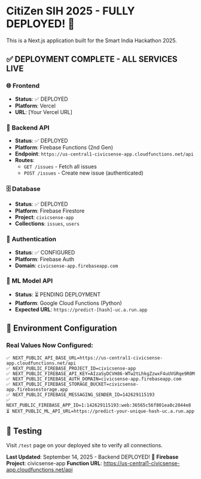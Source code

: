 # CitiZen SIH 2025 - FULLY DEPLOYED! 🚀

This is a Next.js application built for the Smart India Hackathon 2025.

## ✅ DEPLOYMENT COMPLETE - ALL SERVICES LIVE

### 🌐 **Frontend**
- **Status**: ✅ DEPLOYED
- **Platform**: Vercel
- **URL**: [Your Vercel URL]

### 🔧 **Backend API**
- **Status**: ✅ DEPLOYED  
- **Platform**: Firebase Functions (2nd Gen)
- **Endpoint**: `https://us-central1-civicsense-app.cloudfunctions.net/api`
- **Routes**:
  - `GET /issues` - Fetch all issues
  - `POST /issues` - Create new issue (authenticated)

### 🗄️ **Database**
- **Status**: ✅ DEPLOYED
- **Platform**: Firebase Firestore
- **Project**: `civicsense-app`
- **Collections**: `issues`, `users`

### 🔑 **Authentication**
- **Status**: ✅ CONFIGURED
- **Platform**: Firebase Auth
- **Domain**: `civicsense-app.firebaseapp.com`

### 🎯 **ML Model API**
- **Status**: ⏳ PENDING DEPLOYMENT
- **Platform**: Google Cloud Functions (Python)
- **Expected URL**: `https://predict-[hash]-uc.a.run.app`

## 🔧 Environment Configuration

### Real Values Now Configured:
```env
✅ NEXT_PUBLIC_API_BASE_URL=https://us-central1-civicsense-app.cloudfunctions.net/api
✅ NEXT_PUBLIC_FIREBASE_PROJECT_ID=civicsense-app
✅ NEXT_PUBLIC_FIREBASE_API_KEY=AIzaSyDCVH86-WTw2tLhkgZzwxF4uUVGRqe9R0M
✅ NEXT_PUBLIC_FIREBASE_AUTH_DOMAIN=civicsense-app.firebaseapp.com
✅ NEXT_PUBLIC_FIREBASE_STORAGE_BUCKET=civicsense-app.firebasestorage.app
✅ NEXT_PUBLIC_FIREBASE_MESSAGING_SENDER_ID=142629115193
✅ NEXT_PUBLIC_FIREBASE_APP_ID=1:142629115193:web:36565c56f801ea8c2044e8
⏳ NEXT_PUBLIC_ML_API_URL=https://predict-your-unique-hash-uc.a.run.app
```

## 🧪 Testing

Visit `/test` page on your deployed site to verify all connections.

**Last Updated**: September 14, 2025 - Backend DEPLOYED! 🎉
**Firebase Project**: civicsense-app
**Function URL**: https://us-central1-civicsense-app.cloudfunctions.net/api